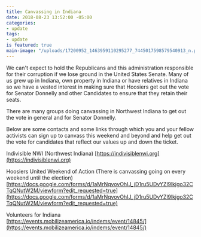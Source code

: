 ```yaml
---
title: Canvassing in Indiana
date: 2018-08-23 13:52:00 -05:00
categories:
- update
tags:
- update
is featured: true
main-image: "/uploads/17200952_1463959110295277_7445017598579540913_n.png"
---
```


We can't expect to hold the Republicans and this administration responsible for their corruption if we lose ground in the United States Senate. Many of us grew up in Indiana, own property in Indiana or have relatives in Indiana so we have a vested interest in making sure that Hoosiers get out the vote for Senator Donnelly and other Candidates to ensure that they retain their seats. 

There are many groups doing canvassing in Northwest Indiana to get out the vote in general and for Senator Donnelly. 

Below are some contacts and some links through which you and your fellow activists can sign up to canvass this weekend and beyond and help get out the vote for candidates that reflect our values up and down the ticket. 

Indivisible NWI (Northwest Indiana)
[https://indivisiblenwi.org](https://indivisiblenwi.org)

Hoosiers United Weekend of Action 
(There is canvassing going on every weekend until the election) 
[https://docs.google.com/forms/d/1aMrNqvovOhIJ_jD1ru5UDvYZl9lkjgo32CTqQNutW2M/viewform?edit_requested=true](https://docs.google.com/forms/d/1aMrNqvovOhIJ_jD1ru5UDvYZl9lkjgo32CTqQNutW2M/viewform?edit_requested=true) 

Volunteers for Indiana 
[https://events.mobilizeamerica.io/indems/event/14845/](https://events.mobilizeamerica.io/indems/event/14845/) 
